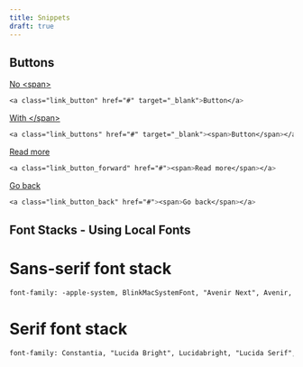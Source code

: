 ```yaml
---
title: Snippets
draft: true
---
```


## Buttons

<a class="link_button" href="#" target="_blank">No \<span></a>
```css
<a class="link_button" href="#" target="_blank">Button</a>
```

<a class="link_buttons" href="#" target="_blank"><span>With \</span></span></a>
```css
<a class="link_buttons" href="#" target="_blank"><span>Button</span></a>
```

<a class="link_button_forward" href="#"><span>Read more</span></a>
```css
<a class="link_button_forward" href="#"><span>Read more</span></a>
```

<a class="link_button_back" href="#"><span>Go back</span></a>
```css
<a class="link_button_back" href="#"><span>Go back</span></a>
```

## Font Stacks - Using Local Fonts

# Sans-serif font stack
```html
font-family: -apple-system, BlinkMacSystemFont, "Avenir Next", Avenir, "Nimbus Sans L", Roboto, Noto, "Segoe UI", Arial, Helvetica, "Helvetica Neue", sans-serif;
```

# Serif font stack
```html
font-family: Constantia, "Lucida Bright", Lucidabright, "Lucida Serif", Lucida, "DejaVu Serif", "Bitstream Vera Serif", "Liberation Serif", Georgia, serif;
```